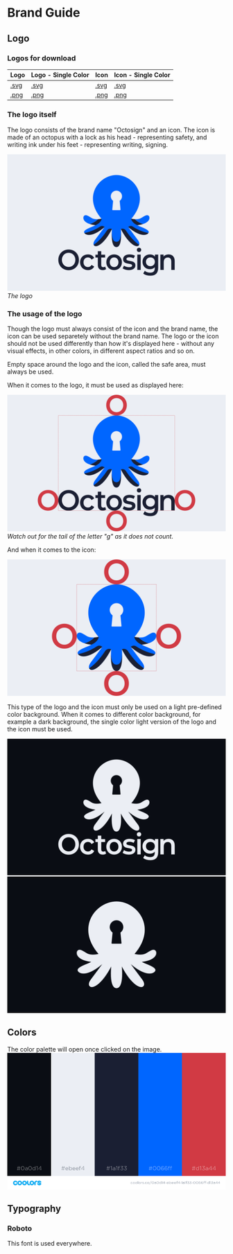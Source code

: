 # Brand Guide

## Logo
### Logos for download
| Logo                | Logo - Single Color                | Icon                | Icon - Single Color                |
|-------------------------|----------------------------|---------------------|------------------------|
|[.svg](logo/Logo.svg)|[.svg](logo/Logo_SingleColor.svg)|[.svg](logo/Icon.svg)|[.svg](logo/Icon_SingleColor.svg)|
|[.png](logo/Logo.png)|[.png](logo/Logo_SingleColor.png)|[.png](logo/Icon.png)|[.png](logo/Icon_SingleColor.png)|

### The logo itself
The logo consists of the brand name "Octosign" and an icon. The icon is made of an octopus with a lock as his head - representing safety, and writing ink under his feet - representing writing, signing. 

![alt text](examples/Logo.png "Octosign logo")
*The logo*

### The usage of the logo
Though the logo must always consist of the icon and the brand name, the icon can be used separetely without the brand name. The logo or the icon should not be used differently than how it's displayed here - without any visual effects, in other colors, in different aspect ratios and so on.

Empty space around the logo and the icon, called the safe area, must always be used.

When it comes to the logo, it must be used as displayed here:
 
![alt text](examples/Logo_SafeArea.png "Octosign logo safe area")
*Watch out for the tail of the letter "g" as it does not count.*

And when it comes to the icon:

![alt text](examples/Icon_SafeArea.png "Octosign icon safe area")

This type of the logo and the icon must only be used on a light pre-defined color background. When it comes to different color background, for example a dark background, the single color light version of the logo and the icon must be used.

![alt text](examples/Logo_SingleColor.png "Octosign logo on dark bacgkround")
![alt text](examples/Icon_SingleColor.png "Octosign icon on dark bacgkround")

## Colors
The color palette will open once clicked on the image. 
[![alt text](examples/Palette.png)](https://coolors.co/131515-eaf2ef-0b5369-1b9aaa-d1495b)

## Typography

### Roboto
This font is used everywhere.